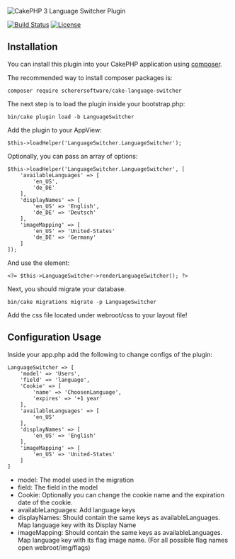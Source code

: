 ![CakePHP 3 Language Switcher Plugin](https://raw.githubusercontent.com/scherersoftware/cake-language-switcher/master/language-switcher.png)

[![Build Status](https://travis-ci.org/scherersoftware/cakephp-app-template.svg?branch=master)](https://travis-ci.org/scherersoftware/cake-language-switcher)
[![License](https://img.shields.io/badge/license-MIT-brightgreen.svg?style=flat-square)](LICENSE.txt)

## Installation

You can install this plugin into your CakePHP application using [composer](http://getcomposer.org).

The recommended way to install composer packages is:

```
composer require scherersoftware/cake-language-switcher
```

The next step is to load the plugin inside your bootstrap.php:

```
bin/cake plugin load -b LanguageSwitcher
```

Add the plugin to your AppView:

```
$this->loadHelper('LanguageSwitcher.LanguageSwitcher');
```

Optionally, you can pass an array of options: 

```
$this->loadHelper('LanguageSwitcher.LanguageSwitcher', [
    'availableLanguages' => [
        'en_US',
        'de_DE'
    ],
    'displayNames' => [
        'en_US' => 'English',
        'de_DE' => 'Deutsch'
    ],
    'imageMapping' => [
        'en_US' => 'United-States'
        'de_DE' => 'Germany'
    ]
]);
```

And use the element:

```
<?= $this->LanguageSwitcher->renderLanguageSwitcher(); ?>
```

Next, you should migrate your database.

```
bin/cake migrations migrate -p LanguageSwitcher
```

Add the css file located under webroot/css to your layout file!

## Configuration Usage

Inside your app.php add the following to change configs of the plugin:

```
LanguageSwitcher => [
    'model' => 'Users',
    'field' => 'language',
    'Cookie' => [
        'name' => 'ChoosenLanguage',
        'expires' => '+1 year'
    ],
    'availableLanguages' => [
        'en_US'
    ],
    'displayNames' => [
        'en_US' => 'English'
    ],
    'imageMapping' => [
        'en_US' => 'United-States'
    ]
]
```

- model: The model used in the migration
- field: The field in the model
- Cookie: Optionally you can change the cookie name and the expiration date of the cookie.
- availableLanguages: Add language keys
- displayNames: Should contain the same keys as availableLanguages. Map language key with its Display Name 
- imageMapping: Should contain the same keys as availableLanguages. Map language key with its flag image name. (For all possible flag names open webroot/img/flags)
